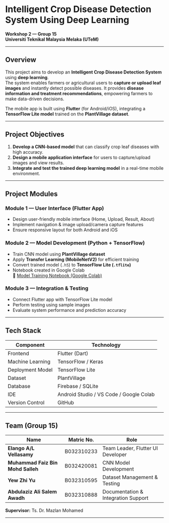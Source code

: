 # Intelligent Crop Disease Detection System Using Deep Learning  
**Workshop 2 — Group 15**  
**Universiti Teknikal Malaysia Melaka (UTeM)**  

---

## Overview
This project aims to develop an **Intelligent Crop Disease Detection System** using **deep learning**.  
The system enables farmers or agricultural users to **capture or upload leaf images** and instantly detect possible diseases. It provides **disease information and treatment recommendations**, empowering farmers to make data-driven decisions.

The mobile app is built using **Flutter** (for Android/iOS), integrating a **TensorFlow Lite model** trained on the **PlantVillage dataset**.

---

## Project Objectives
1. **Develop a CNN-based model** that can classify crop leaf diseases with high accuracy.  
2. **Design a mobile application interface** for users to capture/upload images and view results.  
3. **Integrate and test the trained deep learning model** in a real-time mobile environment.

---

## Project Modules

### **Module 1 — User Interface (Flutter App)**
- Design user-friendly mobile interface (Home, Upload, Result, About)
- Implement navigation & image upload/camera capture features
- Ensure responsive layout for both Android and iOS

### **Module 2 — Model Development (Python + TensorFlow)**
- Train CNN model using **PlantVillage dataset**
- Apply **Transfer Learning (MobileNetV2)** for efficient training
- Convert trained model (`.h5`) to **TensorFlow Lite (`.tflite`)**
- Notebook created in Google Colab  
  🔗 [Model Training Notebook (Google Colab)](https://colab.research.google.com/drive/12aE5MlaaCavnbNX5g17LTCFjLZP_E7aU?usp=sharing)

### **Module 3 — Integration & Testing**
- Connect Flutter app with TensorFlow Lite model
- Perform testing using sample images
- Evaluate system performance and prediction accuracy

---

## Tech Stack

| Component | Technology |
|------------|-------------|
| Frontend | Flutter (Dart) |
| Machine Learning | TensorFlow / Keras |
| Deployment Model | TensorFlow Lite |
| Dataset | PlantVillage |
| Database | Firebase / SQLite |
| IDE | Android Studio / VS Code / Google Colab |
| Version Control | GitHub |

---

## Team (Group 15)

| Name | Matric No. | Role |
|------|-------------|------|
| **Elango A/L Vellasamy** | B032310233 | Team Leader, Flutter UI Developer |
| **Muhammad Faiz Bin Mohd Salleh** | B032420081 | CNN Model Development |
| **Yew Zhi Yu** | B032310595 | Dataset Management & Testing |
| **Abdulaziz Ali Salem Awadh** | B032310888 | Documentation & Integration Support |

**Supervisor:** Ts. Dr. Mazlan Mohamed  

---
                                              
